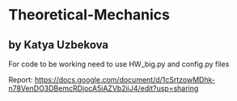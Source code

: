 # Theoretical-Mechanics
## by Katya Uzbekova
  For code to be working need to use HW_big.py and config.py files
  
  Report:
  https://docs.google.com/document/d/1cSrtzowMDhk-n78VenDO3DBemcRDjocA5iAZVb2iiJ4/edit?usp=sharing
